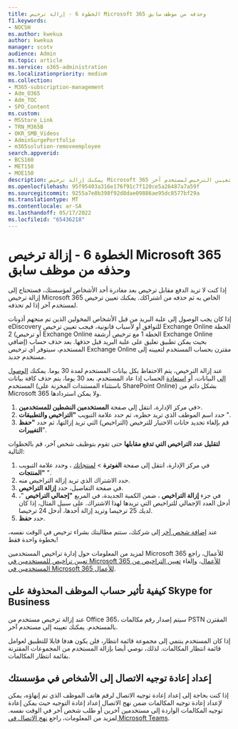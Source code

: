 ```yaml
---
title: الخطوة 6 - إزالة ترخيص Microsoft 365 وحذفه من موظف سابق
f1.keywords:
- NOCSH
ms.author: kwekua
author: kwekua
manager: scotv
audience: Admin
ms.topic: article
ms.service: o365-administration
ms.localizationpriority: medium
ms.collection:
- M365-subscription-management
- Adm_O365
- Adm_TOC
- SPO_Content
ms.custom:
- MSStore_Link
- TRN_M365B
- OKR_SMB_Videos
- AdminSurgePortfolio
- m365solution-removeemployee
search.appverid:
- BCS160
- MET150
- MOE150
description: يمكنك إزالة ترخيص Microsoft 365 لموظف سابق، ثم حذفه من اشتراكك أو تعيين الترخيص لمستخدم آخر.
ms.openlocfilehash: 95f95403a316e176f91c7f120ce5a26487a7a59f
ms.sourcegitcommit: 9255a7e8b398f92d8dae09886ae95dc8577bf29a
ms.translationtype: MT
ms.contentlocale: ar-SA
ms.lasthandoff: 05/17/2022
ms.locfileid: "65436218"
---
```

# <a name="step-6---remove-and-delete-the-microsoft-365-license-from-a-former-employee"></a>الخطوة 6 - إزالة ترخيص Microsoft 365 وحذفه من موظف سابق

إذا كنت لا تريد الدفع مقابل ترخيص بعد مغادرة أحد الأشخاص لمؤسستك، فستحتاج إلى إزالة ترخيص Microsoft 365 الخاص به ثم حذفه من اشتراكك. يمكنك تعيين ترخيص لمستخدم آخر إذا لم تحذفه.

إذا كان يجب الوصول إلى علبة البريد من قبل الأشخاص المخولين الذين تم منحهم أذونات eDiscovery للتوافق أو لأسباب قانونية، فيجب تعيين ترخيص Exchange Online الخطة 2 (أو ترخيص Exchange Online الخطة 1 مع ترخيص أرشفة Exchange Online إضافي) بحيث يمكن تطبيق تعليق على علبة البريد قبل حذفها. بعد حذف حساب المستخدم، سيتوفر أي ترخيص Exchange Online مقترن بحساب المستخدم لتعيينه إلى مستخدم جديد.
  
عند إزالة الترخيص، يتم الاحتفاظ بكل بيانات المستخدم لمدة 30 يوما. يمكنك [الوصول إلى](get-access-to-and-back-up-a-former-user-s-data.md) البيانات، أو [استعادة](restore-user.md) الحساب إذا عاد المستخدم. بعد 30 يوما، يتم حذف كافة بيانات المستخدم (باستثناء المستندات المخزنة على SharePoint Online) بشكل دائم من Microsoft 365 ولا يمكن استردادها.

1. في مركز الإدارة، انتقل إلى صفحة **المستخدمين النشطين للمستخدمين**\>.<a href="https://go.microsoft.com/fwlink/p/?linkid=834822" target="_blank"></a>
2. حدد اسم الموظف الذي تريد حظره، ثم حدد علامة التبويب **"التراخيص والتطبيقات** ".
3. قم بإلغاء تحديد خانات الاختيار للترخيص (التراخيص) التي تريد إزالتها، ثم حدد **"حفظ التغييرات**".

**لتقليل عدد التراخيص التي تدفع مقابلها** حتى تقوم بتوظيف شخص آخر، قم بالخطوات التالية:

1. في مركز الإدارة، انتقل إلى صفحة **الفوترة** \> <a href="https://go.microsoft.com/fwlink/p/?linkid=842054" target="_blank">لمنتجاتك</a> ، وحدد علامة التبويب **"المنتجات** ".
2. حدد الاشتراك الذي تريد إزالة التراخيص منه.
3. في صفحة التفاصيل، حدد **إزالة التراخيص**.
4. في جزء **إزالة التراخيص** ، ضمن الكمية الجديدة، في المربع **"إجمالي التراخيص** "، أدخل العدد الإجمالي للتراخيص التي تريدها لهذا الاشتراك. على سبيل المثال، إذا كان لديك 25 ترخيصا وتريد إزالة أحدها، أدخل 24 ترخيصا.
5. حدد **حفظ**.

عند [إضافة شخص آخر](add-users.md) إلى شركتك، ستتم مطالبتك بشراء ترخيص في الوقت نفسه، بخطوة واحدة فقط!

لمزيد من المعلومات حول إدارة تراخيص المستخدمين Microsoft 365 للأعمال، راجع [تعيين تراخيص للمستخدمين في Microsoft 365 للأعمال](../manage/assign-licenses-to-users.md)، وإلغاء [تعيين التراخيص من المستخدمين في Microsoft 365 للأعمال](../manage/remove-licenses-from-users.md).
  
## <a name="how-the-deleted-employee-account-affects-skype-for-business"></a>كيفية تأثير حساب الموظف المحذوفة على Skype for Business

عند إزالة ترخيص مستخدم من Office 365، سيتم إصدار رقم مكالمات PSTN المقترن بالمستخدم. يمكنك تعيينه إلى مستخدم آخر.
  
إذا كان المستخدم ينتمي إلى مجموعة قائمة انتظار، فلن يكون هدفا قابلا للتطبيق لعوامل قائمة انتظار المكالمات. لذلك، نوصي أيضا بإزالة المستخدم من المجموعات المقترنة بقائمة انتظار المكالمات.

## <a name="set-up-call-forwarding-to-people-in-your-organization"></a>إعداد إعادة توجيه الاتصال إلى الأشخاص في مؤسستك

إذا كنت بحاجة إلى إعداد إعادة توجيه الاتصال لرقم هاتف الموظف الذي تم إنهاؤه، يمكن لإعداد إعادة توجيه المكالمات ضمن نهج الاتصال إعداد إعادة التوجيه حيث يمكن إعادة توجيه المكالمات الواردة إلى مستخدمين آخرين أو طلب شخص آخر في الوقت نفسه. لمزيد من المعلومات، راجع [نهج الاتصال في Microsoft Teams](/microsoftteams/teams-calling-policy).
